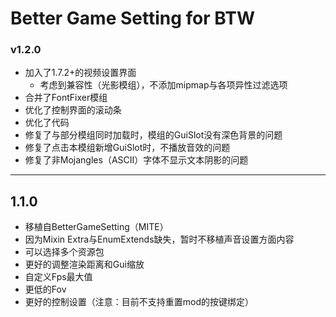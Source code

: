 # Better Game Setting for BTW

### v1.2.0
* 加入了1.7.2+的视频设置界面
    * 考虑到兼容性（光影模组），不添加mipmap与各项异性过滤选项
* 合并了FontFixer模组
* 优化了控制界面的滚动条
* 优化了代码
* 修复了与部分模组同时加载时，模组的GuiSlot没有深色背景的问题
* 修复了点击本模组新增GuiSlot时，不播放音效的问题
* 修复了非Mojangles（ASCII）字体不显示文本阴影的问题

---

## 1.1.0
* 移植自BetterGameSetting（MITE）
* 因为Mixin Extra与EnumExtends缺失，暂时不移植声音设置方面内容
* 可以选择多个资源包
* 更好的调整渲染距离和Gui缩放
* 自定义Fps最大值
* 更低的Fov
* 更好的控制设置（注意：目前不支持重置mod的按键绑定）